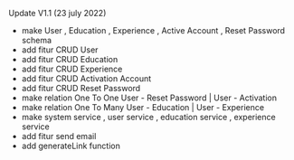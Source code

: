 Update V1.1 (23 july 2022)
- make User , Education , Experience , Active Account , Reset Password schema
- add fitur CRUD User
- add fitur CRUD Education
- add fitur CRUD Experience
- add fitur CRUD Activation Account
- add fitur CRUD Reset Password
- make relation One To One User - Reset Password | User - Activation
- make relation One To Many User - Education | User - Experience
- make system service , user service , education service , experience service
- add fitur send email
- add generateLink function